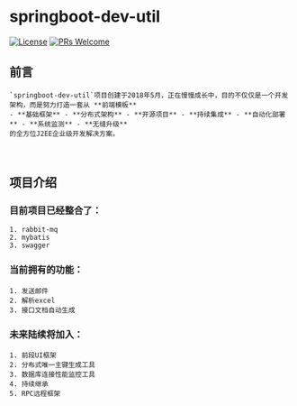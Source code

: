 # springboot-dev-util

[![License](https://img.shields.io/badge/license-MIT-blue.svg)](LICENSE)
[![PRs Welcome](https://img.shields.io/badge/PRs-welcome-brightgreen.svg)](https://github.com/yangbo0317/springboot-dev-util/pulls)


## 前言
    `springboot-dev-util`项目创建于2018年5月，正在慢慢成长中，目的不仅仅是一个开发架构，而是努力打造一套从 **前端模板** 
    - **基础框架** - **分布式架构** - **开源项目** - **持续集成** - **自动化部署** - **系统监测** - **无缝升级** 
    的全方位J2EE企业级开发解决方案。
　　
## 项目介绍
### 目前项目已经整合了：
    1. rabbit-mq
    2. mybatis
    3. swagger
### 当前拥有的功能：
    1. 发送邮件
    2. 解析excel
    3. 接口文档自动生成
### 未来陆续将加入：
    1. 前段UI框架
    2. 分布式唯一主键生成工具
    3. 数据库连接性能监控工具
    4. 持续继承
    5. RPC远程框架 

　　
